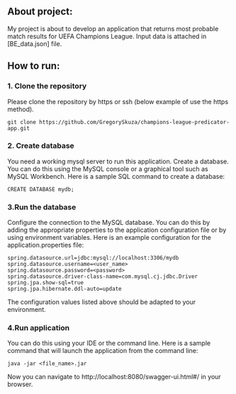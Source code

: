 
## About project:

My project is about to develop an application that returns most probable match results for UEFA Champions League.
Input data is attached in [BE_data.json] file. 

## How to run:
### 1. Clone the repository
   
   Please clone the repository by https or ssh (below example of use the https method).
```
git clone https://github.com/GregorySkuza/champions-league-predicator-app.git
```   
### 2. Create database 
You need a working mysql server to run this application.
Create a database. You can do this using the MySQL console or a graphical tool such as MySQL Workbench. 
Here is a sample SQL command to create a database:
``` 
CREATE DATABASE mydb; 
```

### 3.Run the database 

Configure the connection to the MySQL database. 
You can do this by adding the appropriate properties to the application configuration file or by using environment variables. 
Here is an example configuration for the application.properties file: 

``` 
spring.datasource.url=jdbc:mysql://localhost:3306/mydb
spring.datasource.username=<user_name>
spring.datasource.password=<password>
spring.datasource.driver-class-name=com.mysql.cj.jdbc.Driver
spring.jpa.show-sql=true
spring.jpa.hibernate.ddl-auto=update 
``` 
The configuration values listed above should be adapted to your environment.  

### 4.Run application 
You can do this using your IDE or the command line. 
Here is a sample command that will launch the application from the command line:

``` 
java -jar <file_name>.jar 
``` 
Now you can navigate to http://localhost:8080/swagger-ui.html#/ in your browser.
